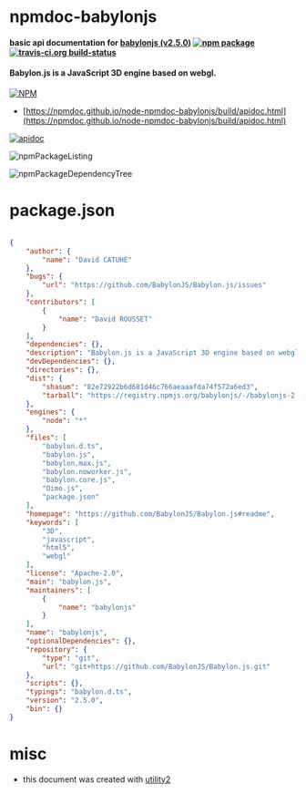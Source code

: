 # npmdoc-babylonjs

#### basic api documentation for  [babylonjs (v2.5.0)](https://github.com/BabylonJS/Babylon.js#readme)  [![npm package](https://img.shields.io/npm/v/npmdoc-babylonjs.svg?style=flat-square)](https://www.npmjs.org/package/npmdoc-babylonjs) [![travis-ci.org build-status](https://api.travis-ci.org/npmdoc/node-npmdoc-babylonjs.svg)](https://travis-ci.org/npmdoc/node-npmdoc-babylonjs)

#### Babylon.js is a JavaScript 3D engine based on webgl.

[![NPM](https://nodei.co/npm/babylonjs.png?downloads=true&downloadRank=true&stars=true)](https://www.npmjs.com/package/babylonjs)

- [https://npmdoc.github.io/node-npmdoc-babylonjs/build/apidoc.html](https://npmdoc.github.io/node-npmdoc-babylonjs/build/apidoc.html)

[![apidoc](https://npmdoc.github.io/node-npmdoc-babylonjs/build/screenCapture.buildCi.browser.%252Ftmp%252Fbuild%252Fapidoc.html.png)](https://npmdoc.github.io/node-npmdoc-babylonjs/build/apidoc.html)

![npmPackageListing](https://npmdoc.github.io/node-npmdoc-babylonjs/build/screenCapture.npmPackageListing.svg)

![npmPackageDependencyTree](https://npmdoc.github.io/node-npmdoc-babylonjs/build/screenCapture.npmPackageDependencyTree.svg)



# package.json

```json

{
    "author": {
        "name": "David CATUHE"
    },
    "bugs": {
        "url": "https://github.com/BabylonJS/Babylon.js/issues"
    },
    "contributors": [
        {
            "name": "David ROUSSET"
        }
    ],
    "dependencies": {},
    "description": "Babylon.js is a JavaScript 3D engine based on webgl.",
    "devDependencies": {},
    "directories": {},
    "dist": {
        "shasum": "82e72922b6d681d46c766aeaaafda74f572a6ed3",
        "tarball": "https://registry.npmjs.org/babylonjs/-/babylonjs-2.5.0.tgz"
    },
    "engines": {
        "node": "*"
    },
    "files": [
        "babylon.d.ts",
        "babylon.js",
        "babylon.max.js",
        "babylon.noworker.js",
        "babylon.core.js",
        "Oimo.js",
        "package.json"
    ],
    "homepage": "https://github.com/BabylonJS/Babylon.js#readme",
    "keywords": [
        "3D",
        "javascript",
        "html5",
        "webgl"
    ],
    "license": "Apache-2.0",
    "main": "babylon.js",
    "maintainers": [
        {
            "name": "babylonjs"
        }
    ],
    "name": "babylonjs",
    "optionalDependencies": {},
    "repository": {
        "type": "git",
        "url": "git+https://github.com/BabylonJS/Babylon.js.git"
    },
    "scripts": {},
    "typings": "babylon.d.ts",
    "version": "2.5.0",
    "bin": {}
}
```



# misc
- this document was created with [utility2](https://github.com/kaizhu256/node-utility2)
